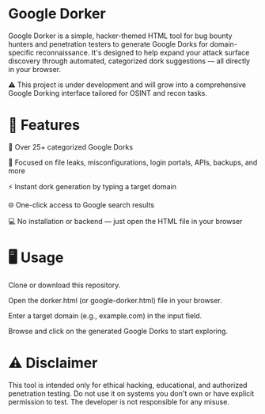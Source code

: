 # Google Dorker
Google Dorker is a simple, hacker-themed HTML tool for bug bounty hunters and penetration testers to generate Google Dorks for domain-specific reconnaissance. It's designed to help expand your attack surface discovery through automated, categorized dork suggestions — all directly in your browser.

⚠️ This project is under development and will grow into a comprehensive Google Dorking interface tailored for OSINT and recon tasks.

# 🧰 Features
🔎 Over 25+ categorized Google Dorks

🧠 Focused on file leaks, misconfigurations, login portals, APIs, backups, and more

⚡ Instant dork generation by typing a target domain

🌐 One-click access to Google search results

💻 No installation or backend — just open the HTML file in your browser

# 🖥️ Usage
Clone or download this repository.

Open the dorker.html (or google-dorker.html) file in your browser.

Enter a target domain (e.g., example.com) in the input field.

Browse and click on the generated Google Dorks to start exploring.

# ⚠️ Disclaimer
This tool is intended only for ethical hacking, educational, and authorized penetration testing. Do not use it on systems you don't own or have explicit permission to test. The developer is not responsible for any misuse.
